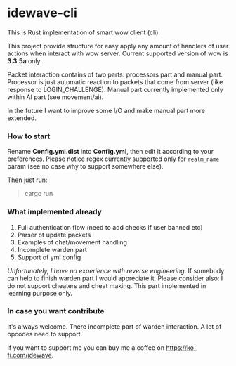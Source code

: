 # idewave-cli
This is Rust implementation of smart wow client (cli). 

This project provide structure for easy apply any amount of handlers of user actions when interact with wow server.
Current supported version of wow is **3.3.5a** only.

Packet interaction contains of two parts: processors part and manual part. 
Processor is just automatic reaction to packets that come from server (like response to LOGIN_CHALLENGE).
Manual part currently implemented only within AI part (see movement/ai).

In the future I want to improve some I/O and make manual part more extended.

### How to start
Rename **Config.yml.dist** into **Config.yml**, then edit it according to your preferences.
Please notice regex currently supported only for `realm_name` param (see no case why to support somewhere else).

Then just run:

> cargo run

### What implemented already
1. Full authentication flow (need to add checks if user banned etc)
2. Parser of update packets
3. Examples of chat/movement handling
4. Incomplete warden part
5. Support of yml config

*Unfortunately, I have no experience with reverse engineering*. 
If somebody can help to finish warden part I would appreciate it.
Please consider also: I do not support cheaters and cheat making. 
This part implemented in learning purpose only.

### In case you want contribute
It's always welcome. There incomplete part of warden interaction. 
A lot of opcodes need to support.

If you want to support me you can buy me a coffee on https://ko-fi.com/idewave.